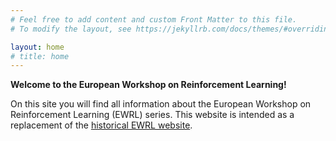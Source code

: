 ```yaml
---
# Feel free to add content and custom Front Matter to this file.
# To modify the layout, see https://jekyllrb.com/docs/themes/#overriding-theme-defaults

layout: home
# title: home
---
```


**Welcome to the European Workshop on Reinforcement Learning!**

On this site you will find all information about the European Workshop on Reinforcement Learning (EWRL) series.
This website is intended as a replacement of the [historical EWRL website](https://ewrl.wordpress.com/).


